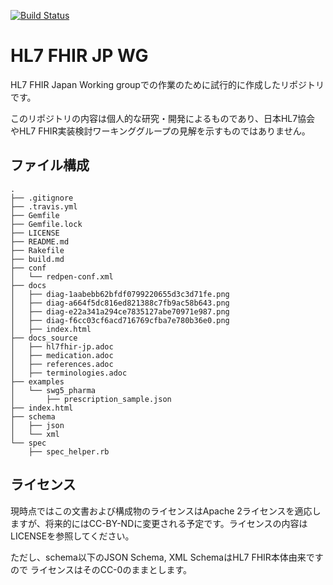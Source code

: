 [![Build Status](https://travis-ci.org/skoba/HL7-FHIR-JP-WG.svg?branch=master)](https://travis-ci.org/skoba/HL7-FHIR-JP-WG)

# HL7 FHIR JP WG
HL7 FHIR Japan Working groupでの作業のために試行的に作成したリポジトリです。

このリポジトリの内容は個人的な研究・開発によるものであり、日本HL7協会
やHL7 FHIR実装検討ワーキンググループの見解を示すものではありません。

## ファイル構成
````
.
├── .gitignore
├── .travis.yml
├── Gemfile
├── Gemfile.lock
├── LICENSE
├── README.md
├── Rakefile
├── build.md 
├── conf
│   └── redpen-conf.xml
├── docs
│   ├── diag-1aabebb62bfdf0799220655d3c3d71fe.png
│   ├── diag-a664f5dc816ed821388c7fb9ac58b643.png
│   ├── diag-e22a341a294ce7835127abe70971e987.png
│   ├── diag-f6cc03cf6acd716769cfba7e780b36e0.png
│   ├── index.html
├── docs_source
│   ├── hl7fhir-jp.adoc
│   ├── medication.adoc
│   ├── references.adoc
│   ├── terminologies.adoc
├── examples
│   └── swg5_pharma
│       ├── prescription_sample.json
├── index.html
├── schema
│   ├── json
│   └── xml
└── spec
    ├── spec_helper.rb
````

## ライセンス
現時点ではこの文書および構成物のライセンスはApache 2ライセンスを適応し
ますが、将来的にはCC-BY-NDに変更される予定です。ライセンスの内容は
LICENSEを参照してください。

ただし、schema以下のJSON Schema, XML SchemaはHL7 FHIR本体由来ですので
ライセンスはそのCC-0のままとします。
